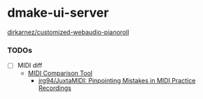 dmake-ui-server
===============
[dirkarnez/customized-webaudio-pianoroll](https://github.com/dirkarnez/customized-webaudio-pianoroll)

### TODOs
- [ ] MIDI diff
  - [MIDI Comparison Tool](https://jrg94.github.io/JuxtaMIDI/midiviz/dashboard.html)
    - [jrg94/JuxtaMIDI: Pinpointing Mistakes in MIDI Practice Recordings](https://github.com/jrg94/JuxtaMIDI)
